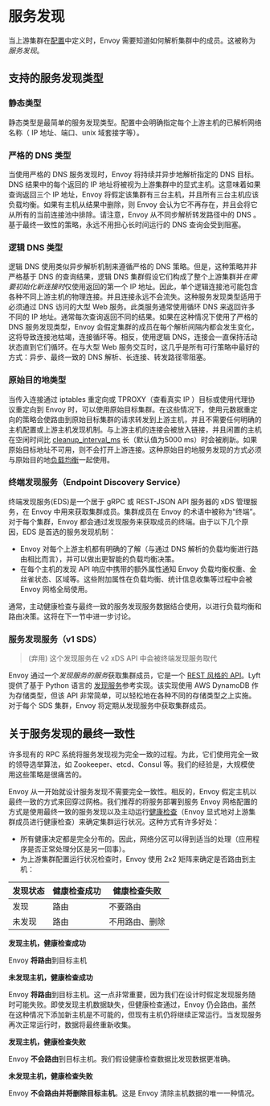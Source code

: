 # 服务发现

当上游集群在[配置](https://www.envoyproxy.io/docs/envoy/latest/api-v1/route_config/route_config#config-http-conn-man-route-table/api-v1/cluster_manager/cluster#config-cluster-manager-cluster)中定义时，Envoy 需要知道如何解析集群中的成员。这被称为*服务发现*。


## 支持的服务发现类型

### 静态类型

静态类型是最简单的服务发现类型。配置中会明确指定每个上游主机的已解析网络名称（ IP 地址、端口、unix 域套接字等）。

### 严格的 DNS 类型

当使用严格的 DNS 服务发现时，Envoy 将持续并异步地解析指定的 DNS 目标。DNS 结果中的每个返回的 IP 地址将被视为上游集群中的显式主机。这意味着如果查询返回三个 IP 地址，Envoy 将假定该集群有三台主机，并且所有三台主机应该负载均衡。如果有主机从结果中删除，则 Envoy 会认为它不再存在，并且会将它从所有的当前连接池中排除。请注意，Envoy 从不同步解析转发路径中的 DNS 。基于最终一致性的策略，永远不用担心长时间运行的 DNS 查询会受到阻塞。


### 逻辑 DNS 类型

逻辑 DNS 使用类似异步解析机制来遵循严格的 DNS 策略。但是，这种策略并非严格基于 DNS 的查询结果，逻辑 DNS 集群假设它们构成了整个上游集群并*在需要初始化新连接时*仅使用返回的第一个 IP 地址。因此，单个逻辑连接池可能包含各种不同上游主机的物理连接。并且连接永远不会流失。这种服务发现类型适用于必须通过 DNS 访问的大型 Web 服务。此类服务通常使用循环 DNS 来返回许多不同的 IP 地址。通常每次查询返回不同的结果。如果在这种情况下使用了严格的 DNS 服务发现类型，Envoy 会假定集群的成员在每个解析间隔内都会发生变化，这将导致连接池枯竭，连接循环等。相反，使用逻辑 DNS，连接会一直保持活动状态直到它们循环。在与大型 Web 服务交互时，这几乎是所有可行策略中最好的方式：异步、最终一致的 DNS 解析、长连接、转发路径零阻塞。

### 原始目的地类型

当传入连接通过 iptables 重定向或 TPROXY（查看真实 IP ）目标或使用代理协议重定向到 Envoy 时，可以使用原始目标集群。在这些情况下，使用元数据重定向的策略会使路由到原始目标集群的请求转发到上游主机，并且不需要任何明确的主机配置或上游主机发现机制。与上游主机的连接会被放入链接，并且闲置的主机在空闲时间比 [cleanup_interval_ms](https://www.envoyproxy.io/docs/envoy/latest/api-v1/cluster_manager/cluster#config-cluster-manager-cluster-cleanup-interval-ms) 长（默认值为5000 ms）时会被刷新。如果原始目标地址不可用，则不会打开上游连接。这种原始目的地服务发现的方式必须与原始目的地[负载均衡](load_balancing.md#arch-overview-load-balancing-types-original-destination)一起使用。

### 终端发现服务（Endpoint Discovery Service）

终端发现服务(EDS)是一个居于 gRPC 或 REST-JSON API 服务器的 xDS 管理服务，在 Envoy 中用来获取集群成员。集群成员在 Envoy 的术语中被称为“终端”。对于每个集群，Envoy 都会通过发现服务来获取成员的终端。由于以下几个原因，EDS 是首选的服务发现机制：

- Envoy 对每个上游主机都有明确的了解（与通过 DNS 解析的负载均衡进行路由相比而言），并可以做出更智能的负载均衡决策。
- 在每个主机的发现 API 响应中携带的额外属性通知 Envoy 负载均衡权重、金丝雀状态、区域等。这些附加属性在负载均衡、统计信息收集等过程中会被 Envoy 网格全局使用。

通常，主动健康检查与最终一致的服务发现服务数据结合使用，以进行负载均衡和路由决策。这将在下一节中进一步讨论。


### 服务发现服务（v1 SDS）

> (弃用) 这个发现服务在 v2 xDS API 中会被终端发现服务取代

Envoy 通过一个*发现服务的服务*获取集群成员，它是一个 [REST 风格的 API](https://www.envoyproxy.io/docs/envoy/latest/api-v1/cluster_manager/sds#config-cluster-manager-sds-api)。Lyft 提供了基于 Python 语言的 [发现服务](https://github.com/lyft/discovery)参考实现。该实现使用 AWS DynamoDB 作为存储类型，但该 API 非常简单，可以轻松地在各种不同的存储类型之上实施。对于每个 SDS 集群，Envoy 将定期从发现服务中获取集群成员。

## 关于服务发现的最终一致性

许多现有的 RPC 系统将服务发现视为完全一致的过程。为此，它们使用完全一致的领导选举算法，如 Zookeeper、etcd、Consul 等。我们的经验是，大规模使用这些策略是很痛苦的。

Envoy 从一开始就设计服务发现不需要完全一致性。相反的，Envoy 假定主机以最终一致的方式来回穿过网格。我们推荐的将服务部署到服务 Envoy 网格配置的方式是使用最终一致的服务发现以及主动运行[健康检查](health_checking.md#arch-overview-health-checking)（Envoy 显式地对上游集群成员进行健康检查）来确定集群运行状况。这种方式有许多好处：

- 所有健康决定都是完全分布的。因此，网络分区可以得到适当的处理（应用程序是否正常处理分区是另一回事）。
- 为上游集群配置运行状况检查时，Envoy 使用 2x2 矩阵来确定是否路由到主机：

| 发现状态           | 健康检查成功| 健康检查失败         |
| ------------------|-----------|---------------------|
| 发现              | 路由       | 不要路由             |
| 未发现          | 路由       | 不用路由、删除        |

**发现主机，健康检查成功**

Envoy **将路由**到目标主机

**未发现主机，健康检查成功**

Envoy **将路由**到目标主机。这一点非常重要，因为我们在设计时假定发现服务随时可能失败。即使发现主机数据缺失，但健康检查通过，Envoy 仍会路由。虽然在这种情况下添加新主机是不可能的，但现有主机仍将继续正常运行。当发现服务再次正常运行时，数据将最终重新收集。

**发现主机，健康检查失败**

Envoy **不会路由**到目标主机。我们假设健康检查数据比发现数据更准确。

**未发现主机，健康检查失败**

Envoy **不会路由并将删除目标主机**。这是 Envoy 清除主机数据的唯一一种情况。

